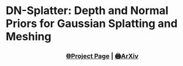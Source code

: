 # DN-Splatter: Depth and Normal Priors for Gaussian Splatting and Meshing
### <p align="center">[🌐Project Page](https://maturk.github.io/dn-splatter/) | [🖨️ArXiv](https://arxiv.org/abs/2403.17822) </p>
